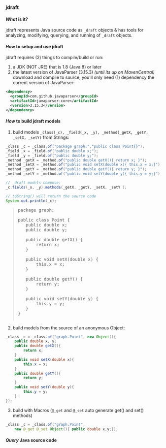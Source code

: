 ### jdraft
#### *What* is it?
jdraft represents Java source code as `_draft` objects & has tools for 
analyzing, modifying, querying, and running of `_draft` objects.

#### *How* to setup and use jdraft
jdraft requires (2) things to compile/build or run:
1. a JDK (NOT JRE) that is 1.8 (Java 8) or later
2. the latest version of JavaParser (3.15.3)
*(until its up on MavenCentral)* download and compile to source, you'll only need (1) 
dependency the current version of JavaParser:
```xml
<dependency>
  <groupId>com.github.javaparser</groupId>
  <artifactId>javaparser-core</artifactId>
  <version>3.15.3</version>
</dependency>
```   
 
#### *How* to build jdraft models 
1. build models `_class(_c), _field(_x, _y), _method(_getX, _getY, _setX, _setY)` from Strings:  
```java 
_class _c = _class.of("package graph;","public class Point{}");
_field _x = _field.of("public double x;");
_field _y = _field.of("public double y;");
_method _getX = _method.of("public double getX(){ return x; }");
_method _setX = _method.of("public void setX(double x){ this.x = x;}");
_method _getY = _method.of("public double getY(){ return y; }");
_method _setY = _method.of("public void setY(double y){ this.y = y;}");

// _draft models compose:
_c.fields(_x, _y).methods(_getX, _getY, _setX, _setY );

// toString() will return the source code 
System.out.println(_c);
```
><PRE>
>package graph;
>
>public class Point {
>    public double x;
>    public double y;
>
>    public double getX() {
>        return x;
>    }
>
>    public void setX(double x) {
>        this.x = x;
>    }
>
>    public double getY() {
>        return y;
>    }
>
>    public void setY(double y) {
>        this.y = y;
>    }
>}   

2. build models from the source of an anonymous Object:
```java
_class _c = _class.of("graph.Point", new Object(){
    public double x, y;
    public double getX(){
        return x;
    }  
    public void setX(double x){
        this.x = x;
    }
    public double getY(){
        return y;
    }  
    public void setY(double y){
        this.y = y;
    }
});
```
3. build with Macros (`@_get` and `@_set` auto generate get() and set() methods)
```java 
_class _c = _class.of("graph.Point", 
    new @_get @_set Object(){ public double x,y;});
```
#### *Query* Java source code 